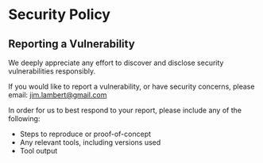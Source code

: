 # Security Policy

## Reporting a Vulnerability

We deeply appreciate any effort to discover and disclose security vulnerabilities responsibly.

If you would like to report a vulnerability, or have security concerns, 
please email: [jim.lambert@gmail.com](mailto:jim.lambert@gmail.com)


In order for us to best respond to your report, please include any of the following:

* Steps to reproduce or proof-of-concept
* Any relevant tools, including versions used
* Tool output

[email]: mailto:jim.lambert@gmail.com
